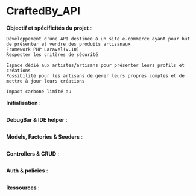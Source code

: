 # CraftedBy_API

**Objectif et spécificités du projet** :
````
Développement d'une API destinée à un site e-commerce ayant pour but de présenter et vendre des produits artisanaux
Framework PHP Laravel(v.10)
Respecter les critères de sécurité

Espace dédié aux artistes/artisans pour présenter leurs profils et créations
Possibilité pour les artisans de gérer leurs propres comptes et de mettre à jour leurs créations

Impact carbone limité au 
````
**Initialisation** :
````
````
**DebugBar & IDE helper** : 
````
````
**Models, Factories & Seeders** :
````
````
**Controllers & CRUD** :
````
````
**Auth & policies** :
````
````
**Ressources** : 
````
````

